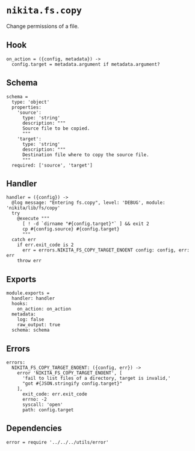 
# `nikita.fs.copy`

Change permissions of a file.

## Hook

    on_action = ({config, metadata}) ->
      config.target = metadata.argument if metadata.argument?

## Schema

    schema =
      type: 'object'
      properties:
        'source':
          type: 'string'
          description: """
          Source file to be copied.
          """
        'target':
          type: 'string'
          description: """
          Destination file where to copy the source file.
          """
      required: ['source', 'target']

## Handler

    handler = ({config}) ->
      @log message: "Entering fs.copy", level: 'DEBUG', module: 'nikita/lib/fs/copy'
      try
        @execute """
          [ ! -d `dirname "#{config.target}"` ] && exit 2
          cp #{config.source} #{config.target}
          """
      catch err
        if err.exit_code is 2
          err = errors.NIKITA_FS_COPY_TARGET_ENOENT config: config, err: err
        throw err

## Exports

    module.exports =
      handler: handler
      hooks:
        on_action: on_action
      metadata:
        log: false
        raw_output: true
      schema: schema

## Errors

    errors:
      NIKITA_FS_COPY_TARGET_ENOENT: ({config, err}) ->
        error 'NIKITA_FS_COPY_TARGET_ENOENT', [
          'fail to list files of a directory, target is invalid,'
          "got #{JSON.stringify config.target}"
        ],
          exit_code: err.exit_code
          errno: -2
          syscall: 'open'
          path: config.target

## Dependencies

    error = require '../../../utils/error'
